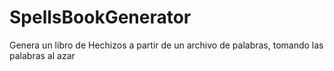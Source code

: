 # SpellsBookGenerator
Genera un libro de Hechizos a partir de un archivo de palabras, tomando las palabras al azar
